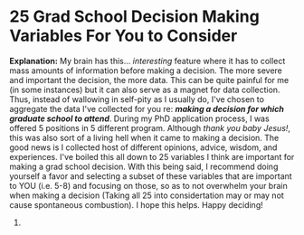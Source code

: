 # 25 Grad School Decision Making Variables For You to Consider

**Explanation:** My brain has this... *interesting* feature where it has to collect mass amounts of information before making a decision. The more severe and important the decision, the more data. This can be quite painful for me (in some instances) but it can also serve as a magnet for data collection. Thus, instead of wallowing in self-pity as I usually do, I've chosen to aggregate the data I've collected for you re: ***making a decision for which graduate school to attend***. During my PhD application process, I was offered 5 positions in 5 different program. Although *thank you baby Jesus!*, this was also sort of a living hell when it came to making a decision. The good news is I collected host of different opinions, advice, wisdom, and experiences. I've boiled this all down to 25 variables I think are important for making a grad school decision. With this being said, I recommend doing yourself a favor and selecting a subset of these variables that are important to YOU (i.e. 5-8) and focusing on those, so as to not overwhelm your brain when making a decision (Taking all 25 into considertation may or may not cause spontaneous combustion). I hope this helps. Happy deciding! 


1.
